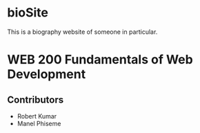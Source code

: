 # bioSite
This is a biography website of someone in particular.
# WEB 200 Fundamentals of Web Development
## Contributors
- Robert Kumar
- Manel Phiseme


